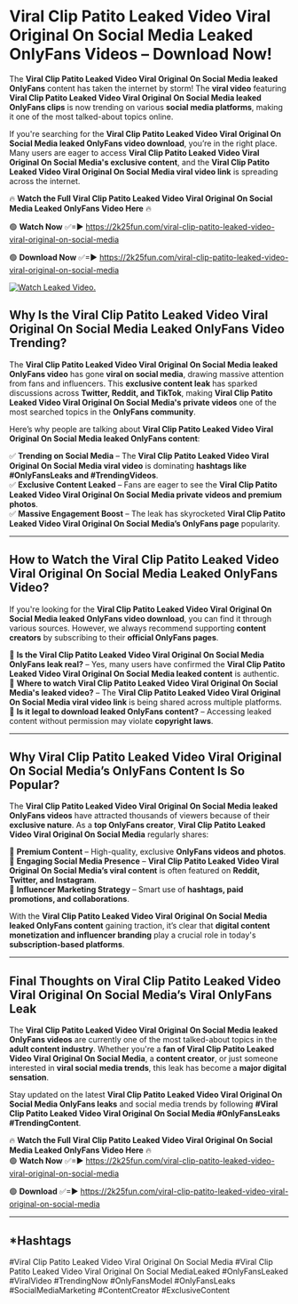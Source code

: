 # Viral Clip Patito Leaked Video Viral Original On Social Media Leaked OnlyFans Videos – Download Now!

The **Viral Clip Patito Leaked Video Viral Original On Social Media leaked OnlyFans** content has taken the internet by storm! The **viral video** featuring **Viral Clip Patito Leaked Video Viral Original On Social Media leaked OnlyFans clips** is now trending on various **social media platforms**, making it one of the most talked-about topics online.  

If you're searching for the **Viral Clip Patito Leaked Video Viral Original On Social Media leaked OnlyFans video download**, you’re in the right place. Many users are eager to access **Viral Clip Patito Leaked Video Viral Original On Social Media's exclusive content**, and the **Viral Clip Patito Leaked Video Viral Original On Social Media viral video link** is spreading across the internet.  

🔥 **Watch the Full Viral Clip Patito Leaked Video Viral Original On Social Media Leaked OnlyFans Video Here** 🔥  

🟢 **Watch Now** ✅=► https://2k25fun.com/viral-clip-patito-leaked-video-viral-original-on-social-media

🟢 **Download Now** ✅=► https://2k25fun.com/viral-clip-patito-leaked-video-viral-original-on-social-media

[![Watch Leaked Video.](https://miro.medium.com/v2/resize:fit:828/format:webp/1*cilzJN44JGOrTw9NJCrNHA.gif "Watch Leaked Video")](https://2k25fun.com/viral-clip-patito-leaked-video-viral-original-on-social-media)

## **Why Is the Viral Clip Patito Leaked Video Viral Original On Social Media Leaked OnlyFans Video Trending?**  

The **Viral Clip Patito Leaked Video Viral Original On Social Media leaked OnlyFans video** has gone **viral on social media**, drawing massive attention from fans and influencers. This **exclusive content leak** has sparked discussions across **Twitter, Reddit, and TikTok**, making **Viral Clip Patito Leaked Video Viral Original On Social Media's private videos** one of the most searched topics in the **OnlyFans community**.  

Here’s why people are talking about **Viral Clip Patito Leaked Video Viral Original On Social Media leaked OnlyFans content**:  

✅ **Trending on Social Media** – The **Viral Clip Patito Leaked Video Viral Original On Social Media viral video** is dominating **hashtags like #OnlyFansLeaks and #TrendingVideos**.  
✅ **Exclusive Content Leaked** – Fans are eager to see the **Viral Clip Patito Leaked Video Viral Original On Social Media private videos and premium photos**.  
✅ **Massive Engagement Boost** – The leak has skyrocketed **Viral Clip Patito Leaked Video Viral Original On Social Media’s OnlyFans page** popularity.  

---

## **How to Watch the Viral Clip Patito Leaked Video Viral Original On Social Media Leaked OnlyFans Video?**  

If you're looking for the **Viral Clip Patito Leaked Video Viral Original On Social Media leaked OnlyFans video download**, you can find it through various sources. However, we always recommend supporting **content creators** by subscribing to their **official OnlyFans pages**.  

🔹 **Is the Viral Clip Patito Leaked Video Viral Original On Social Media OnlyFans leak real?** – Yes, many users have confirmed the **Viral Clip Patito Leaked Video Viral Original On Social Media leaked content** is authentic.  
🔹 **Where to watch Viral Clip Patito Leaked Video Viral Original On Social Media's leaked video?** – The **Viral Clip Patito Leaked Video Viral Original On Social Media viral video link** is being shared across multiple platforms.  
🔹 **Is it legal to download leaked OnlyFans content?** – Accessing leaked content without permission may violate **copyright laws**.  

---

## **Why Viral Clip Patito Leaked Video Viral Original On Social Media’s OnlyFans Content Is So Popular?**  

The **Viral Clip Patito Leaked Video Viral Original On Social Media leaked OnlyFans videos** have attracted thousands of viewers because of their **exclusive nature**. As a **top OnlyFans creator**, **Viral Clip Patito Leaked Video Viral Original On Social Media** regularly shares:  

📌 **Premium Content** – High-quality, exclusive **OnlyFans videos and photos**.  
📌 **Engaging Social Media Presence** – **Viral Clip Patito Leaked Video Viral Original On Social Media’s viral content** is often featured on **Reddit, Twitter, and Instagram**.  
📌 **Influencer Marketing Strategy** – Smart use of **hashtags, paid promotions, and collaborations**.  

With the **Viral Clip Patito Leaked Video Viral Original On Social Media leaked OnlyFans content** gaining traction, it’s clear that **digital content monetization and influencer branding** play a crucial role in today's **subscription-based platforms**.  

---

## **Final Thoughts on Viral Clip Patito Leaked Video Viral Original On Social Media’s Viral OnlyFans Leak**  

The **Viral Clip Patito Leaked Video Viral Original On Social Media leaked OnlyFans videos** are currently one of the most talked-about topics in the **adult content industry**. Whether you're a **fan of Viral Clip Patito Leaked Video Viral Original On Social Media**, a **content creator**, or just someone interested in **viral social media trends**, this leak has become a **major digital sensation**.  

Stay updated on the latest **Viral Clip Patito Leaked Video Viral Original On Social Media OnlyFans leaks** and social media trends by following **#Viral Clip Patito Leaked Video Viral Original On Social Media #OnlyFansLeaks #TrendingContent**.  

🔥 **Watch the Full Viral Clip Patito Leaked Video Viral Original On Social Media Leaked OnlyFans Video Here** 🔥  
🟢 **Watch Now** ✅=► https://2k25fun.com/viral-clip-patito-leaked-video-viral-original-on-social-media

🟢 **Download** ✅=► https://2k25fun.com/viral-clip-patito-leaked-video-viral-original-on-social-media

---

## *Hashtags
#Viral Clip Patito Leaked Video Viral Original On Social Media #Viral Clip Patito Leaked Video Viral Original On Social MediaLeaked #OnlyFansLeaked #ViralVideo #TrendingNow #OnlyFansModel #OnlyFansLeaks #SocialMediaMarketing #ContentCreator #ExclusiveContent  